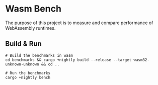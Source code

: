 
# Wasm Bench
The purpose of this project is to measure and compare performance of WebAssembly runtimes.

## Build & Run
```
# Build the benchmarks in wasm
cd benchmarks && cargo +nightly build --release --target wasm32-unknown-unknown && cd ..

# Run the benchmarks
cargo +nightly bench

```